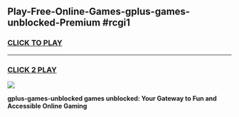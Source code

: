 
## Play-Free-Online-Games-gplus-games-unblocked-Premium #rcgi1
<h3>
<a href="https://premium.freeplayer.one?title=gplus-games-unblocked&ref=8M">CLICK TO PLAY</a></h3>
<hr>

<h3>
<a href="https://premium.freeplayer.one?title=gplus-games-unblocked&ref=8M">CLICK 2 PLAY</a>
  
</h3>

<a href="https://premium.freeplayer.one?title=gplus-games-unblocked&ref=8M"><img src="https://clearcache.store/games.png"></a>


**gplus-games-unblocked games unblocked: Your Gateway to Fun and Accessible Online Gaming**
